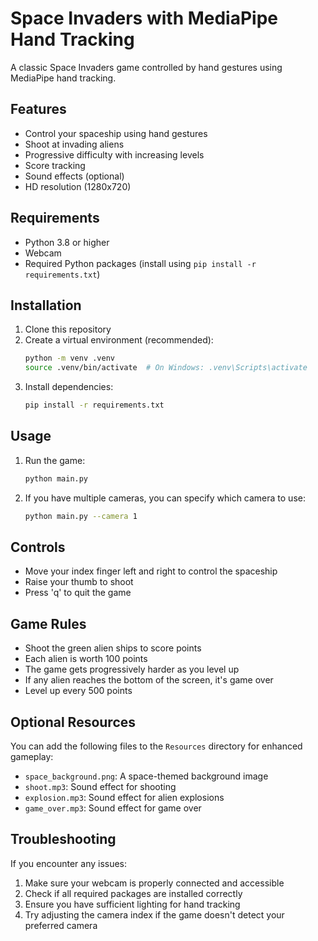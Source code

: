 # Space Invaders with MediaPipe Hand Tracking

A classic Space Invaders game controlled by hand gestures using MediaPipe hand tracking.

## Features

- Control your spaceship using hand gestures
- Shoot at invading aliens
- Progressive difficulty with increasing levels
- Score tracking
- Sound effects (optional)
- HD resolution (1280x720)

## Requirements

- Python 3.8 or higher
- Webcam
- Required Python packages (install using `pip install -r requirements.txt`)

## Installation

1. Clone this repository
2. Create a virtual environment (recommended):
   ```bash
   python -m venv .venv
   source .venv/bin/activate  # On Windows: .venv\Scripts\activate
   ```
3. Install dependencies:
   ```bash
   pip install -r requirements.txt
   ```

## Usage

1. Run the game:
   ```bash
   python main.py
   ```
2. If you have multiple cameras, you can specify which camera to use:
   ```bash
   python main.py --camera 1
   ```

## Controls

- Move your index finger left and right to control the spaceship
- Raise your thumb to shoot
- Press 'q' to quit the game

## Game Rules

- Shoot the green alien ships to score points
- Each alien is worth 100 points
- The game gets progressively harder as you level up
- If any alien reaches the bottom of the screen, it's game over
- Level up every 500 points

## Optional Resources

You can add the following files to the `Resources` directory for enhanced gameplay:
- `space_background.png`: A space-themed background image
- `shoot.mp3`: Sound effect for shooting
- `explosion.mp3`: Sound effect for alien explosions
- `game_over.mp3`: Sound effect for game over

## Troubleshooting

If you encounter any issues:
1. Make sure your webcam is properly connected and accessible
2. Check if all required packages are installed correctly
3. Ensure you have sufficient lighting for hand tracking
4. Try adjusting the camera index if the game doesn't detect your preferred camera 